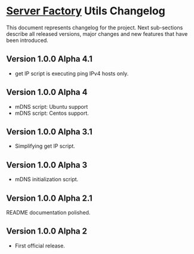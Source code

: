 # [Server Factory](https://github.com/milos85vasic/Server-Factory) Utils Changelog

This document represents changelog for the project. Next sub-sections describe
all released versions, major changes and new features that have been introduced.

## Version 1.0.0 Alpha 4.1

- get IP script is executing ping IPv4 hosts only.

## Version 1.0.0 Alpha 4

- mDNS script: Ubuntu support
- mDNS script: Centos support.

## Version 1.0.0 Alpha 3.1

- Simplifying get IP script.

## Version 1.0.0 Alpha 3

- mDNS initialization script.

## Version 1.0.0 Alpha 2.1

README documentation polished.

## Version 1.0.0 Alpha 2

- First official release.
